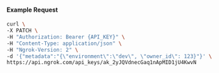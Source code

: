 <!-- Code generated for API Clients. DO NOT EDIT. -->

#### Example Request

```bash
curl \
-X PATCH \
-H "Authorization: Bearer {API_KEY}" \
-H "Content-Type: application/json" \
-H "Ngrok-Version: 2" \
-d '{"metadata":"{\"environment\":\"dev\", \"owner_id\": 123}"}' \
https://api.ngrok.com/api_keys/ak_2yJQVdnecGaq1nApMID1jU4KwvN
```
